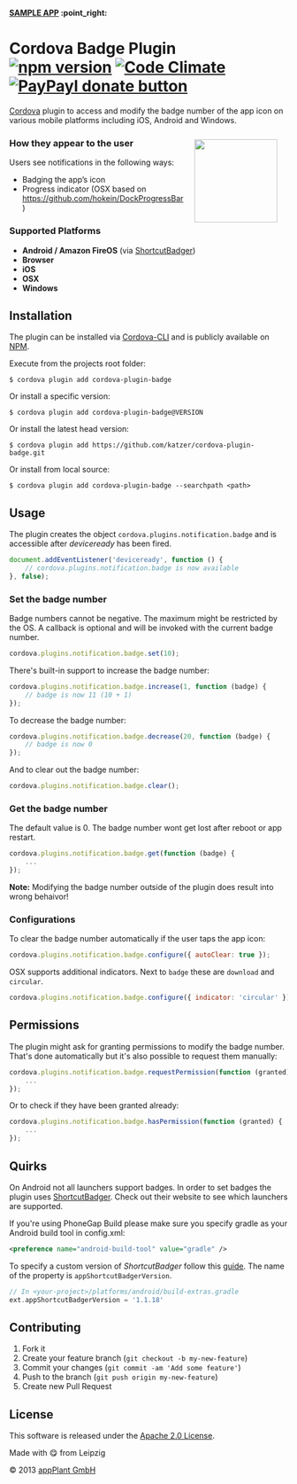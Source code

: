 
<p align="left"><b><a href="https://github.com/katzer/cordova-plugin-badge/tree/example">SAMPLE APP</a> :point_right:</b></p>

# Cordova Badge Plugin <br> [![npm version](https://badge.fury.io/js/cordova-plugin-badge.svg)](https://badge.fury.io/js/cordova-plugin-badge) [![Code Climate](https://codeclimate.com/github/katzer/cordova-plugin-badge/badges/gpa.svg)](https://codeclimate.com/github/katzer/cordova-plugin-badge) [![PayPayl donate button](https://img.shields.io/badge/paypal-donate-yellow.svg)](https://www.paypal.com/cgi-bin/webscr?cmd=_s-xclick&hosted_button_id=L3HKQCD9UA35A "Donate once-off to this project using Paypal")

[Cordova][cordova] plugin to access and modify the badge number of the app icon on various mobile platforms including iOS, Android and Windows.

<img height="150px" align="right" hspace="19" vspace="12" src="http://4.bp.blogspot.com/-GBwBSN92DvU/UB8Kut7Oz0I/AAAAAAAAJKs/mJgBmj1RKqU/s1600/whatsapp+wp8+10.png"></img>

### How they appear to the user

Users see notifications in the following ways:

- Badging the app’s icon
- Progress indicator (OSX based on https://github.com/hokein/DockProgressBar)


### Supported Platforms

- __Android / Amazon FireOS__ (via [ShortcutBadger][shortcut_badger])
- __Browser__
- __iOS__
- __OSX__
- __Windows__


## Installation

The plugin can be installed via [Cordova-CLI][CLI] and is publicly available on [NPM][npm].

Execute from the projects root folder:

    $ cordova plugin add cordova-plugin-badge

Or install a specific version:

    $ cordova plugin add cordova-plugin-badge@VERSION

Or install the latest head version:

    $ cordova plugin add https://github.com/katzer/cordova-plugin-badge.git

Or install from local source:

    $ cordova plugin add cordova-plugin-badge --searchpath <path>


## Usage

The plugin creates the object `cordova.plugins.notification.badge` and is accessible after *deviceready* has been fired.

```js
document.addEventListener('deviceready', function () {
    // cordova.plugins.notification.badge is now available
}, false);
```

### Set the badge number

Badge numbers cannot be negative. The maximum might be restricted by the OS.
A callback is optional and will be invoked with the current badge number.

```js
cordova.plugins.notification.badge.set(10);
```

There's built-in support to increase the badge number:

```js
cordova.plugins.notification.badge.increase(1, function (badge) {
    // badge is now 11 (10 + 1)
});
```

To decrease the badge number:

```js
cordova.plugins.notification.badge.decrease(20, function (badge) {
    // badge is now 0
});
```

And to clear out the badge number:

```js
cordova.plugins.notification.badge.clear();
```

### Get the badge number

The default value is 0. The badge number wont get lost after reboot or app restart.

```js
cordova.plugins.notification.badge.get(function (badge) {
    ...
});
```

__Note:__ Modifying the badge number outside of the plugin does result into wrong behaivor!

### Configurations

To clear the badge number automatically if the user taps the app icon:

```js
cordova.plugins.notification.badge.configure({ autoClear: true });
```

OSX supports additional indicators. Next to `badge` these are `download` and `circular`.

```js
cordova.plugins.notification.badge.configure({ indicator: 'circular' });
```


## Permissions

The plugin might ask for granting permissions to modify the badge number.
That's done automatically but it's also possible to request them manually:

```javascript
cordova.plugins.notification.badge.requestPermission(function (granted) {
    ...
});
```

Or to check if they have been granted already:

```javascript
cordova.plugins.notification.badge.hasPermission(function (granted) {
    ...
});
```


## Quirks

On Android not all launchers support badges. In order to set badges the plugin uses [ShortcutBadger][shortcut_badger]. Check out their website to see which launchers are supported.

If you're using PhoneGap Build please make sure you specify gradle as your Android build tool in config.xml:

```xml
<preference name="android-build-tool" value="gradle" />
```

To specify a custom version of _ShortcutBadger_ follow this [guide][gradle-guide]. The name of the property is `appShortcutBadgerVersion`.

```gradle
// In <your-project>/platforms/android/build-extras.gradle
ext.appShortcutBadgerVersion = '1.1.18'
```


## Contributing

1. Fork it
2. Create your feature branch (`git checkout -b my-new-feature`)
3. Commit your changes (`git commit -am 'Add some feature'`)
4. Push to the branch (`git push origin my-new-feature`)
5. Create new Pull Request


## License

This software is released under the [Apache 2.0 License][apache2_license].

Made with :yum: from Leipzig

© 2013 [appPlant GmbH][appplant]


[cordova]: https://cordova.apache.org
[shortcut_badger]: https://github.com/leolin310148/ShortcutBadger
[CLI]: http://cordova.apache.org/docs/en/edge/guide_cli_index.md.html#The%20Command-line%20Interface
[npm]: https://www.npmjs.com/package/cordova-plugin-badge
[gradle-guide]: https://cordova.apache.org/docs/en/latest/guide/platforms/android/#configuring-gradle
[apache2_license]: http://opensource.org/licenses/Apache-2.0
[appplant]: http://appplant.de
